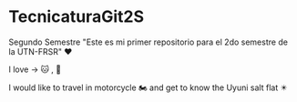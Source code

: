 # TecnicaturaGit2S
Segundo Semestre
"Este es mi primer repositorio para el 2do semestre de la UTN-FRSR"   ♥

I love → :cat: , :beer: 

I would like to travel in motorcycle 🏍️ and get to know the Uyuni salt flat ✴️
